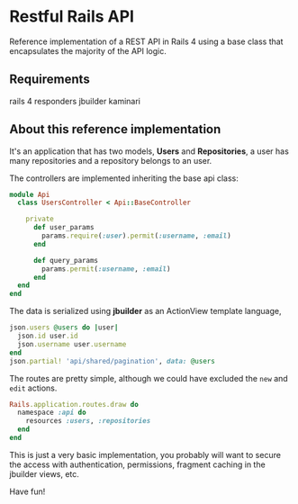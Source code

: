 Restful Rails API
=================

Reference implementation of a REST API in Rails 4 using a base class that
encapsulates the majority of the API logic.

Requirements
------------
rails 4
responders
jbuilder
kaminari

About this reference implementation
-----------------------------------
It's an application that has two models, **Users** and **Repositories**,
a user has many repositories and a repository belongs to an user.

The controllers are implemented inheriting the base api class:
```ruby
module Api
  class UsersController < Api::BaseController

    private
      def user_params
        params.require(:user).permit(:username, :email)
      end

      def query_params
        params.permit(:username, :email)
      end
  end
end
```

The data is serialized using **jbuilder** as an ActionView template language,
```ruby
json.users @users do |user|
  json.id user.id
  json.username user.username
end
json.partial! 'api/shared/pagination', data: @users
```

The routes are pretty simple, although we could have excluded the `new` and 
`edit` actions.
```ruby
Rails.application.routes.draw do
  namespace :api do
    resources :users, :repositories
  end
end
```

This is just a very basic implementation, you probably will want to secure 
the access with authentication, permissions, fragment caching in the jbuilder 
views, etc.

Have fun!
